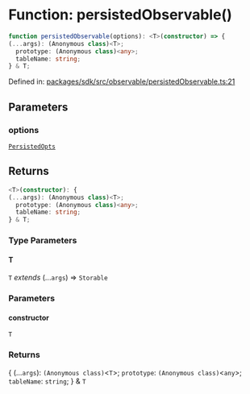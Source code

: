 # Function: persistedObservable()

```ts
function persistedObservable(options): <T>(constructor) => {
(...args): (Anonymous class)<T>;
  prototype: (Anonymous class)<any>;
  tableName: string;
} & T;
```

Defined in: [packages/sdk/src/observable/persistedObservable.ts:21](https://github.com/towns-protocol/towns/blob/0db1fd0ac7258e8db8cedfb6183e8eade8284fa1/packages/sdk/src/observable/persistedObservable.ts#L21)

## Parameters

### options

[`PersistedOpts`](../interfaces/PersistedOpts.md)

## Returns

```ts
<T>(constructor): {
(...args): (Anonymous class)<T>;
  prototype: (Anonymous class)<any>;
  tableName: string;
} & T;
```

### Type Parameters

#### T

`T` *extends* (...`args`) => `Storable`

### Parameters

#### constructor

`T`

### Returns

\{
(...`args`): `(Anonymous class)`\<`T`\>;
  `prototype`: `(Anonymous class)`\<`any`\>;
  `tableName`: `string`;
\} & `T`
